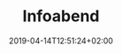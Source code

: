 ---
title: "Infoabend"
date: 2019-04-14T12:51:24+02:00
draft: false
url: /infoabend
image: /img/news/test.jpg
description: >
  In den Theorieräumen der MFGT erwerben Sie das nötige Wissen in Fächern wie z.B Navigation, Flugzeugkenntnisse und Meteorologie. Der modulare Kursaufbau ermöglich jederzeit den Einstieg bei Beginn eines neuen Kurses.
---